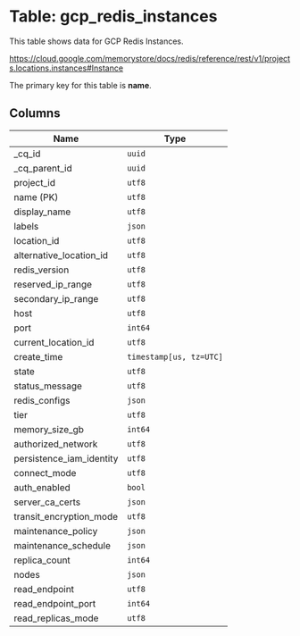 # Table: gcp_redis_instances

This table shows data for GCP Redis Instances.

https://cloud.google.com/memorystore/docs/redis/reference/rest/v1/projects.locations.instances#Instance

The primary key for this table is **name**.

## Columns

| Name          | Type          |
| ------------- | ------------- |
|_cq_id|`uuid`|
|_cq_parent_id|`uuid`|
|project_id|`utf8`|
|name (PK)|`utf8`|
|display_name|`utf8`|
|labels|`json`|
|location_id|`utf8`|
|alternative_location_id|`utf8`|
|redis_version|`utf8`|
|reserved_ip_range|`utf8`|
|secondary_ip_range|`utf8`|
|host|`utf8`|
|port|`int64`|
|current_location_id|`utf8`|
|create_time|`timestamp[us, tz=UTC]`|
|state|`utf8`|
|status_message|`utf8`|
|redis_configs|`json`|
|tier|`utf8`|
|memory_size_gb|`int64`|
|authorized_network|`utf8`|
|persistence_iam_identity|`utf8`|
|connect_mode|`utf8`|
|auth_enabled|`bool`|
|server_ca_certs|`json`|
|transit_encryption_mode|`utf8`|
|maintenance_policy|`json`|
|maintenance_schedule|`json`|
|replica_count|`int64`|
|nodes|`json`|
|read_endpoint|`utf8`|
|read_endpoint_port|`int64`|
|read_replicas_mode|`utf8`|
